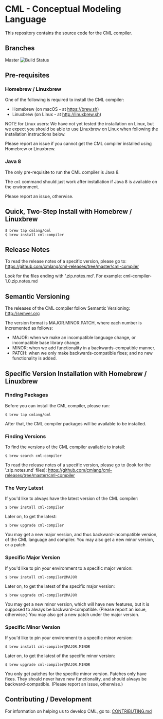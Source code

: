 # CML - Conceptual Modeling Language

This repository contains the source code for the CML compiler.

## Branches

Master ![Build Status](https://travis-ci.org/cmlang/cml-compiler.svg?branch=master)

## Pre-requisites

### Homebrew / Linuxbrew

One of the following is required to install the CML compiler:
- Homebrew (on macOS - at https://brew.sh)
- Linuxbrew (on Linux - at http://linuxbrew.sh)

NOTE for Linux users: We have not yet tested the installation on Linux,
but we expect you should be able to use Linuxbrew on Linux
when following the installation instructions below.

Please report an issue if you cannot get the CML compiler installed using Homebrew or Linuxbrew.

### Java 8

The only pre-requisite to run the CML compiler is Java 8.

The `cml` command should just work after installation if Java 8 is available on the environment.

Please report an issue, otherwise.

## Quick, Two-Step Install with Homebrew / Linuxbrew

```
$ brew tap cmlang/cml
$ brew install cml-compiler
```

## Release Notes

To read the release notes of a specific version, please go to: https://github.com/cmlang/cml-releases/tree/master/cml-compiler

Look for the files ending with '.zip.notes.md'. For example: cml-compiler-1.0.zip.notes.md

## Semantic Versioning

The releases of the CML compiler follow Semantic Versioning: http://semver.org

The version format is MAJOR.MINOR.PATCH, where each number is incremented as follows:
- MAJOR: when we make an incompatible language change, or incompatible base library change.
- MINOR: when we add functionality in a backwards-compatible manner.
- PATCH: when we only make backwards-compatible fixes; and no new functionality is added.

## Specific Version Installation with Homebrew / Linuxbrew

### Finding Packages

Before you can install the CML compiler, please run:

```
$ brew tap cmlang/cml
```

After that, the CML compiler packages will be available to be installed.

### Finding Versions

To find the versions of the CML compiler available to install:

```
$ brew search cml-compiler
```

To read the release notes of a specific version, please go to (look for the '.zip.notes.md' files): https://github.com/cmlang/cml-releases/tree/master/cml-compiler

### The Very Latest

If you'd like to always have the latest version of the CML compiler:

```
$ brew install cml-compiler
```

Later on, to get the latest:

```
$ brew upgrade cml-compiler
```

You may get a new major version,
and thus backward-incompatible version,
of the CML language and compiler.
You may also get a new minor version, or a patch.

### Specific Major Version

If you'd like to pin your environment to a specific major version:

```
$ brew install cml-compiler@MAJOR
```

Later on, to get the latest of the specific major version:

```
$ brew upgrade cml-compiler@MAJOR
```

You may get a new minor version,
which will have new features,
but it is supposed to always be backward-compatible.
(Please report an issue, otherwise.)
You may also get a new patch under the major version.

### Specific Minor Version

If you'd like to pin your environment to a specific minor version:

```
$ brew install cml-compiler@MAJOR.MINOR
```

Later on, to get the latest of the specific minor version:

```
$ brew upgrade cml-compiler@MAJOR.MINOR
```

You only get patches for the specific minor version.
Patches only have fixes.
They should never have new functionality,
and should always be backward-compatible.
(Please report an issue, otherwise.)

## Contributing / Development

For information on helping us to develop CML, go to: [CONTRIBUTING.md](https://github.com/cmlang/cml-compiler/blob/master/CONTRIBUTING.md)
